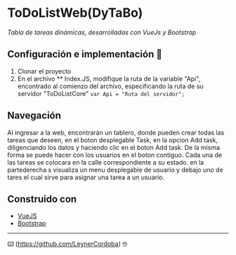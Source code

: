 # ToDoListWeb(DyTaBo)

_Tabla de tareas dinámicas, desarrolladas con VueJs y Bootstrap_

## Configuración e implementación 🚀


1. Clonar el proyecto
2. En el archivo ** Index.JS, modifique la ruta de la variable "Api",
encontrado al comienzo del archivo, especificando la ruta de su servidor "ToDoListCore"
``
var Api = "Ruta del servidor";
``

## Navegación
Al ingresar a la web, encontrarán un tablero, donde pueden crear todas las tareas que deseen, en el boton desplegable Task, en la opcion Add task, diligenciando los datos y haciendo clic en el boton Add task. De la misma forma se puede hacer con los usuarios en el boton contiguo.
 Cada una de las tareas se colocara en la calle correspondiente a su estado.
en la partederecha s visualiza un  menu desplegable de usuario y debajo uno de tares el cual sirve para asignar una tarea a un usuario.


## Construido con ️


* [VueJS](https://vuejs.org/) 
* [Bootstrap](https://getbootstrap.com/) 


---
⌨️ (https://github.com/LeynerCordoba) 🤓

